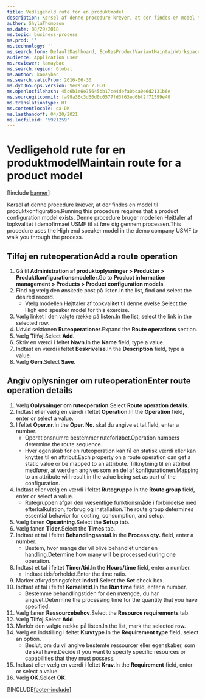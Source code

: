 ```yaml
---
title: Vedligehold rute for en produktmodel
description: Kørsel af denne procedure kræver, at der findes en model til produktkonfiguration.
author: ShylaThompson
ms.date: 08/29/2018
ms.topic: business-process
ms.prod: ''
ms.technology: ''
ms.search.form: DefaultDashboard, EcoResProductVariantMaintainWorkspace, PCProductConfigurationModelListPage, PCProductConfigurationModelDetails, PCRouteOperationDetails, WrkCtrCapabilityLookUp
audience: Application User
ms.reviewer: kamaybac
ms.search.region: Global
ms.author: kamaybac
ms.search.validFrom: 2016-06-30
ms.dyn365.ops.version: Version 7.0.0
ms.openlocfilehash: 45c6b1e6e75645bb17ce4defa0bca0e6d2131b6e
ms.sourcegitcommit: fa99a36c3d30d0c0577fd3f63ed6bf2f71599e40
ms.translationtype: HT
ms.contentlocale: da-DK
ms.lasthandoff: 04/20/2021
ms.locfileid: "5921259"
---
```

# <a name="maintain-route-for-a-product-model"></a><span data-ttu-id="62816-103">Vedligehold rute for en produktmodel</span><span class="sxs-lookup"><span data-stu-id="62816-103">Maintain route for a product model</span></span>

[!include [banner](../../includes/banner.md)]

<span data-ttu-id="62816-104">Kørsel af denne procedure kræver, at der findes en model til produktkonfiguration.</span><span class="sxs-lookup"><span data-stu-id="62816-104">Running this procedure requires that a product configuration model exists.</span></span> <span data-ttu-id="62816-105">Denne procedure bruger modellen Højttaler af topkvalitet i demofirmaet USMF til at føre dig gennem processen.</span><span class="sxs-lookup"><span data-stu-id="62816-105">This procedure uses the High end speaker model in the demo company USMF to walk you through the process.</span></span>

## <a name="add-a-route-operation"></a><span data-ttu-id="62816-106">Tilføj en ruteoperation</span><span class="sxs-lookup"><span data-stu-id="62816-106">Add a route operation</span></span>

1. <span data-ttu-id="62816-107">Gå til **Administration af produktoplysninger \> Produkter \> Produktkonfigurationsmodeller**.</span><span class="sxs-lookup"><span data-stu-id="62816-107">Go to **Product information management \> Products \> Product configuration models**.</span></span>
1. <span data-ttu-id="62816-108">Find og vælg den ønskede post på listen.</span><span class="sxs-lookup"><span data-stu-id="62816-108">In the list, find and select the desired record.</span></span>
    * <span data-ttu-id="62816-109">Vælg modellen Højttaler af topkvalitet til denne øvelse.</span><span class="sxs-lookup"><span data-stu-id="62816-109">Select the High end speaker model for this exercise.</span></span>  
1. <span data-ttu-id="62816-110">Vælg linket i den valgte række på listen.</span><span class="sxs-lookup"><span data-stu-id="62816-110">In the list, select the link in the selected row.</span></span>
1. <span data-ttu-id="62816-111">Udvid sektionen **Ruteoperationer**.</span><span class="sxs-lookup"><span data-stu-id="62816-111">Expand the **Route operations** section.</span></span>
1. <span data-ttu-id="62816-112">Vælg **Tilføj**.</span><span class="sxs-lookup"><span data-stu-id="62816-112">Select **Add**.</span></span>
1. <span data-ttu-id="62816-113">Skriv en værdi i feltet **Navn**.</span><span class="sxs-lookup"><span data-stu-id="62816-113">In the **Name** field, type a value.</span></span>
1. <span data-ttu-id="62816-114">Indtast en værdi i feltet **Beskrivelse**.</span><span class="sxs-lookup"><span data-stu-id="62816-114">In the **Description** field, type a value.</span></span>
1. <span data-ttu-id="62816-115">Vælg **Gem**.</span><span class="sxs-lookup"><span data-stu-id="62816-115">Select **Save**.</span></span>

## <a name="enter-route-operation-details"></a><span data-ttu-id="62816-116">Angiv oplysninger om ruteoperation</span><span class="sxs-lookup"><span data-stu-id="62816-116">Enter route operation details</span></span>

1. <span data-ttu-id="62816-117">Vælg **Oplysninger om ruteoperation**.</span><span class="sxs-lookup"><span data-stu-id="62816-117">Select **Route operation details**.</span></span>
1. <span data-ttu-id="62816-118">Indtast eller vælg en værdi i feltet **Operation**.</span><span class="sxs-lookup"><span data-stu-id="62816-118">In the **Operation** field, enter or select a value.</span></span>
1. <span data-ttu-id="62816-119">I feltet **Oper.nr.**</span><span class="sxs-lookup"><span data-stu-id="62816-119">In the **Oper. No.**</span></span> <span data-ttu-id="62816-120">skal du angive et tal.</span><span class="sxs-lookup"><span data-stu-id="62816-120">field, enter a number.</span></span>
    * <span data-ttu-id="62816-121">Operationsnumre bestemmer ruteforløbet.</span><span class="sxs-lookup"><span data-stu-id="62816-121">Operation numbers determine the route sequence.</span></span>  
    * <span data-ttu-id="62816-122">Hver egenskab for en ruteoperation kan få en statisk værdi eller kan knyttes til en attribut.</span><span class="sxs-lookup"><span data-stu-id="62816-122">Each property on a route operation can get a static value or be mapped to an attribute.</span></span> <span data-ttu-id="62816-123">Tilknytning til en attribut medfører, at værdien angives som en del af konfigurationen.</span><span class="sxs-lookup"><span data-stu-id="62816-123">Mapping to an attribute will result in the value being set as part of the configuration.</span></span>  
1. <span data-ttu-id="62816-124">Indtast eller vælg en værdi i feltet **Rutegruppe**.</span><span class="sxs-lookup"><span data-stu-id="62816-124">In the **Route group** field, enter or select a value.</span></span>
    * <span data-ttu-id="62816-125">Rutegruppen afgør den væsentlige funktionsmåde i forbindelse med efterkalkulation, forbrug og installation.</span><span class="sxs-lookup"><span data-stu-id="62816-125">The route group determines essential behavior for costing, consumption, and setup.</span></span>  
1. <span data-ttu-id="62816-126">Vælg fanen **Opsætning**.</span><span class="sxs-lookup"><span data-stu-id="62816-126">Select the **Setup** tab.</span></span>
1. <span data-ttu-id="62816-127">Vælg fanen **Tider**.</span><span class="sxs-lookup"><span data-stu-id="62816-127">Select the **Times** tab.</span></span>
1. <span data-ttu-id="62816-128">Indtast et tal i feltet **Behandlingsantal**.</span><span class="sxs-lookup"><span data-stu-id="62816-128">In the **Process qty.** field, enter a number.</span></span>
    * <span data-ttu-id="62816-129">Bestem, hvor mange der vil blive behandlet under én handling.</span><span class="sxs-lookup"><span data-stu-id="62816-129">Determine how many will be processed during one operation.</span></span>  
1. <span data-ttu-id="62816-130">Indtast et tal i feltet **Timer/tid**.</span><span class="sxs-lookup"><span data-stu-id="62816-130">In the **Hours/time** field, enter a number.</span></span>
    * <span data-ttu-id="62816-131">Indtast tidsforholdet.</span><span class="sxs-lookup"><span data-stu-id="62816-131">Enter the time ratio.</span></span>  
1. <span data-ttu-id="62816-132">Marker afkrydsningsfeltet **Indstil**.</span><span class="sxs-lookup"><span data-stu-id="62816-132">Select the **Set** check box.</span></span>
1. <span data-ttu-id="62816-133">Indtast et tal i feltet **Kørselstid**.</span><span class="sxs-lookup"><span data-stu-id="62816-133">In the **Run time** field, enter a number.</span></span>
    * <span data-ttu-id="62816-134">Bestemme behandlingstiden for den mængde, du har angivet.</span><span class="sxs-lookup"><span data-stu-id="62816-134">Determine the processing time for the quantity that you have specified.</span></span>  
1. <span data-ttu-id="62816-135">Vælg fanen **Ressourcebehov**.</span><span class="sxs-lookup"><span data-stu-id="62816-135">Select the **Resource requirements** tab.</span></span>
1. <span data-ttu-id="62816-136">Vælg **Tilføj**.</span><span class="sxs-lookup"><span data-stu-id="62816-136">Select **Add**.</span></span>
1. <span data-ttu-id="62816-137">Markér den valgte række på listen.</span><span class="sxs-lookup"><span data-stu-id="62816-137">In the list, mark the selected row.</span></span>
1. <span data-ttu-id="62816-138">Vælg en indstilling i feltet **Kravtype**.</span><span class="sxs-lookup"><span data-stu-id="62816-138">In the **Requirement type** field, select an option.</span></span>
    * <span data-ttu-id="62816-139">Beslut, om du vil angive bestemte ressourcer eller egenskaber, som de skal have.</span><span class="sxs-lookup"><span data-stu-id="62816-139">Decide if you want to specify specific resources or capabilities that they must possess.</span></span>  
1. <span data-ttu-id="62816-140">Indtast eller vælg en værdi i feltet **Krav**.</span><span class="sxs-lookup"><span data-stu-id="62816-140">In the **Requirement** field, enter or select a value.</span></span>
1. <span data-ttu-id="62816-141">Vælg **OK**.</span><span class="sxs-lookup"><span data-stu-id="62816-141">Select **OK**.</span></span>



[!INCLUDE[footer-include](../../../includes/footer-banner.md)]